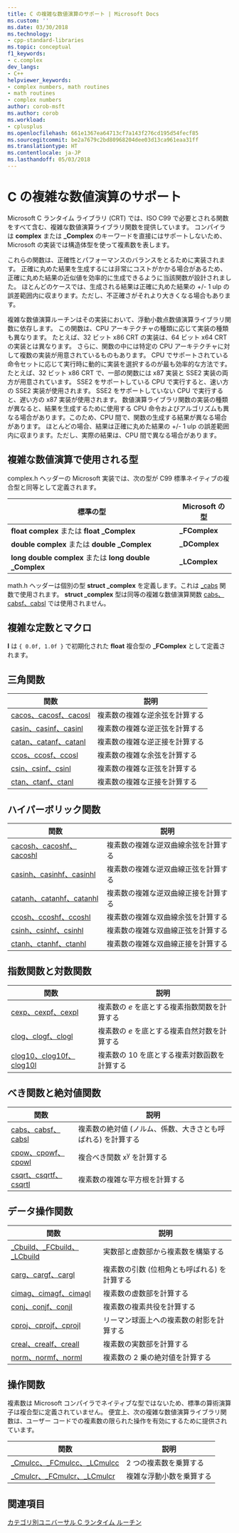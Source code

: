 ```yaml
---
title: C の複雑な数値演算のサポート | Microsoft Docs
ms.custom: ''
ms.date: 03/30/2018
ms.technology:
- cpp-standard-libraries
ms.topic: conceptual
f1_keywords:
- c.complex
dev_langs:
- C++
helpviewer_keywords:
- complex numbers, math routines
- math routines
- complex numbers
author: corob-msft
ms.author: corob
ms.workload:
- cplusplus
ms.openlocfilehash: 661e1367ea64713cf7a143f276cd195d54fecf85
ms.sourcegitcommit: be2a7679c2bd80968204dee03d13ca961eaa31ff
ms.translationtype: HT
ms.contentlocale: ja-JP
ms.lasthandoff: 05/03/2018
---
```

# <a name="c-complex-math-support"></a>C の複雑な数値演算のサポート

Microsoft C ランタイム ライブラリ (CRT) では、ISO C99 で必要とされる関数をすべて含む、複雑な数値演算ライブラリ関数を提供しています。 コンパイラは **complex** または **_Complex** のキーワードを直接にはサポートしないため、Microsoft の実装では構造体型を使って複素数を表します。

これらの関数は、正確性とパフォーマンスのバランスをとるために実装されます。 正確に丸めた結果を生成するには非常にコストがかかる場合があるため、正確に丸めた結果の近似値を効率的に生成できるように当該関数が設計されました。 ほとんどのケースでは、生成される結果は正確に丸めた結果の +/- 1 ulp の誤差範囲内に収まります。ただし、不正確さがそれより大きくなる場合もあります。

複雑な数値演算ルーチンはその実装において、浮動小数点数値演算ライブラリ関数に依存します。 この関数は、CPU アーキテクチャの種類に応じて実装の種類も異なります。 たとえば、32 ビット x86 CRT の実装は、64 ビット x64 CRT の実装とは異なります。 さらに、関数の中には特定の CPU アーキテクチャに対して複数の実装が用意されているものもあります。 CPU でサポートされている命令セットに応じて実行時に動的に実装を選択するのが最も効率的な方法です。 たとえば、32 ビット x86 CRT で、一部の関数には x87 実装と SSE2 実装の両方が用意されています。 SSE2 をサポートしている CPU で実行すると、速い方の SSE2 実装が使用されます。 SSE2 をサポートしていない CPU で実行すると、遅い方の x87 実装が使用されます。 数値演算ライブラリ関数の実装の種類が異なると、結果を生成するために使用する CPU 命令およびアルゴリズムも異なる場合があります。このため、CPU 間で、関数の生成する結果が異なる場合があります。 ほとんどの場合、結果は正確に丸めた結果の +/- 1 ulp の誤差範囲内に収まります。ただし、実際の結果は、CPU 間で異なる場合があります。

## <a name="types-used-in-complex-math"></a>複雑な数値演算で使用される型

complex.h ヘッダーの Microsoft 実装では、次の型が C99 標準ネイティブの複合型と同等として定義されます。

|標準の型|Microsoft の型|
|-|-|
|**float complex** または **float _Complex**|**_FComplex**|
|**double complex** または **double _Complex**|**_DComplex**|
|**long double complex** または **long double _Complex**|**_LComplex**|

math.h ヘッダーは個別の型 **struct _complex** を定義します。これは [_cabs](../c-runtime-library/reference/cabs.md) 関数で使用されます。 **struct _complex** 型は同等の複雑な数値演算関数 [cabs、cabsf、cabsl](../c-runtime-library/reference/cabs-cabsf-cabsl.md) では使用されません。

## <a name="complex-constants-and-macros"></a>複雑な定数とマクロ

**I** は `{ 0.0f, 1.0f }` で初期化された **float** 複合型の **_FComplex** として定義されます。

## <a name="trigonometric-functions"></a>三角関数

|関数|説明|
|-|-|
|[cacos、cacosf、cacosl](../c-runtime-library/reference/cacos-cacosf-cacosl.md)|複素数の複雑な逆余弦を計算する|
|[casin、casinf、casinl](../c-runtime-library/reference/casin-casinf-casinl.md)|複素数の複雑な逆正弦を計算する|
|[catan、catanf、catanl](../c-runtime-library/reference/catan-catanf-catanl.md)|複素数の複雑な逆正接を計算する|
|[ccos、ccosf、ccosl](../c-runtime-library/reference/ccos-ccosf-ccosl.md)|複素数の複雑な余弦を計算する|
|[csin、csinf、csinl](../c-runtime-library/reference/csin-csinf-csinl.md)|複素数の複雑な正弦を計算する|
|[ctan、ctanf、ctanl](../c-runtime-library/reference/ctan-ctanf-ctanl.md)|複素数の複雑な正接を計算する|

## <a name="hyperbolic-functions"></a>ハイパーボリック関数

|関数|説明|
|-|-|
|[cacosh、cacoshf、cacoshl](../c-runtime-library/reference/cacosh-cacoshf-cacoshl.md)|複素数の複雑な逆双曲線余弦を計算する|
|[casinh、casinhf、casinhl](../c-runtime-library/reference/casinh-casinhf-casinhl.md)|複素数の複雑な逆双曲線正弦を計算する|
|[catanh、catanhf、catanhl](../c-runtime-library/reference/catanh-catanhf-catanhl.md)|複素数の複雑な逆双曲線正接を計算する|
|[ccosh、ccoshf、ccoshl](../c-runtime-library/reference/ccosh-ccoshf-ccoshl.md)|複素数の複雑な双曲線余弦を計算する|
|[csinh、csinhf、csinhl](../c-runtime-library/reference/csinh-csinhf-csinhl.md)|複素数の複雑な双曲線正弦を計算する|
|[ctanh、ctanhf、ctanhl](../c-runtime-library/reference/ctanh-ctanhf-ctanhl.md)|複素数の複雑な双曲線正接を計算する|

## <a name="exponential-and-logarithmic-functions"></a>指数関数と対数関数

|関数|説明|
|-|-|
|[cexp、cexpf、cexpl](../c-runtime-library/reference/cexp-cexpf-cexpl.md)|複素数の *e* を底とする複素指数関数を計算する|
|[clog、clogf、clogl](../c-runtime-library/reference/clog-clogf-clogl.md)|複素数の *e* を底とする複素自然対数を計算する|
|[clog10、clog10f、clog10l](../c-runtime-library/reference/clog10-clog10f-clog10l.md)|複素数の 10 を底とする複素対数函数を計算する|

## <a name="power-and-absolute-value-functions"></a>べき関数と絶対値関数

|関数|説明|
|-|-|
|[cabs、cabsf、cabsl](../c-runtime-library/reference/cabs-cabsf-cabsl.md)|複素数の絶対値 (ノルム、係数、大きさとも呼ばれる) を計算する|
|[cpow、cpowf、cpowl](../c-runtime-library/reference/cpow-cpowf-cpowl.md)|複合べき関数 x<sup>y</sup> を計算する|
|[csqrt、csqrtf、csqrtl](../c-runtime-library/reference/csqrt-csqrtf-csqrtl.md)|複素数の複雑な平方根を計算する|

## <a name="manipulation-functions"></a>データ操作関数

|関数|説明|
|-|-|
|[_Cbuild、_FCbuild、_LCbuild](../c-runtime-library/reference/cbuild-fcbuild-lcbuild.md)|実数部と虚数部から複素数を構築する|
|[carg、cargf、cargl](../c-runtime-library/reference/carg-cargf-cargl.md)|複素数の引数 (位相角とも呼ばれる) を計算する|
|[cimag、cimagf、cimagl](../c-runtime-library/reference/cimag-cimagf-cimagl.md)|複素数の虚数部を計算する|
|[conj、conjf、conjl](../c-runtime-library/reference/conj-conjf-conjl.md)|複素数の複素共役を計算する|
|[cproj、cprojf、cprojl](../c-runtime-library/reference/cproj-cprojf-cprojl.md)|リーマン球面上への複素数の射影を計算する|
|[creal、crealf、creall](../c-runtime-library/reference/creal-crealf-creall.md)|複素数の実数部を計算する|
|[norm、normf、norml](../c-runtime-library/reference/norm-normf-norml1.md)|複素数の 2 乗の絶対値を計算する|

## <a name="operation-functions"></a>操作関数

複素数は Microsoft コンパイラでネイティブな型ではないため、標準の算術演算子は複合型に定義されていません。 便宜上、次の複雑な数値演算ライブラリ関数は、ユーザー コードでの複素数の限られた操作を有効にするために提供されています。

|関数|説明|
|-|-|
|[_Cmulcc、_FCmulcc、_LCmulcc](../c-runtime-library/reference/cmulcc-fcmulcc-lcmulcc.md)|2 つの複素数を乗算する|
|[_Cmulcr、_FCmulcr、_LCmulcr](../c-runtime-library/reference/cmulcr-fcmulcr-lcmulcr.md)|複雑な浮動小数を乗算する|

## <a name="see-also"></a>関連項目

[カテゴリ別ユニバーサル C ランタイム ルーチン](../c-runtime-library/run-time-routines-by-category.md)<br/>
